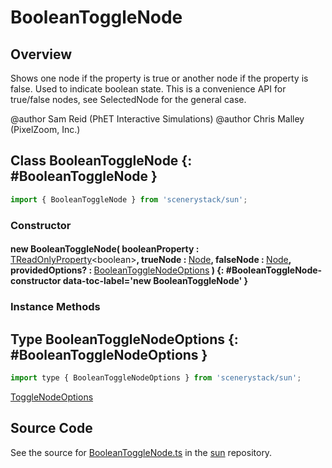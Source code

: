 # BooleanToggleNode

## Overview

Shows one node if the property is true or another node if the property is false. Used to indicate boolean state.
This is a convenience API for true/false nodes, see SelectedNode for the general case.

@author Sam Reid (PhET Interactive Simulations)
@author Chris Malley (PixelZoom, Inc.)

## Class BooleanToggleNode {: #BooleanToggleNode }


```js
import { BooleanToggleNode } from 'scenerystack/sun';
```
### Constructor

#### new BooleanToggleNode( booleanProperty : <span style="font-weight: 400;">[TReadOnlyProperty](../axon/TReadOnlyProperty.md)&lt;<span style="color: hsla(calc(var(--md-hue) + 180deg),80%,40%,1);">boolean</span>&gt;</span>, trueNode : <span style="font-weight: 400;">[Node](../scenery/Node.md)</span>, falseNode : <span style="font-weight: 400;">[Node](../scenery/Node.md)</span>, providedOptions? : <span style="font-weight: 400;">[BooleanToggleNodeOptions](../sun/BooleanToggleNode.md#BooleanToggleNodeOptions)</span> ) {: #BooleanToggleNode-constructor data-toc-label='new BooleanToggleNode' }

### Instance Methods





## Type BooleanToggleNodeOptions {: #BooleanToggleNodeOptions }


```js
import type { BooleanToggleNodeOptions } from 'scenerystack/sun';
```


[ToggleNodeOptions](../sun/ToggleNode.md#ToggleNodeOptions)



## Source Code

See the source for [BooleanToggleNode.ts](https://github.com/phetsims/sun/blob/main/js/BooleanToggleNode.ts) in the [sun](https://github.com/phetsims/sun) repository.

